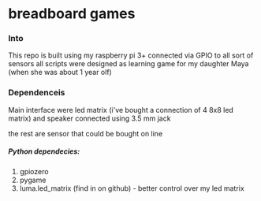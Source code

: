 # breadboard games
### Into
This repo is built using my raspberry pi 3+ connected via GPIO 
to all sort of sensors
all scripts were designed as learning game for my daughter Maya (when she was about 1 year olf)

### Dependenceis
Main interface were led matrix (i've bought a connection of 4 8x8 led matrix)
and speaker connected using 3.5 mm jack

the rest are sensor that could be bought on line 
##### Python dependecies:
1. gpiozero
2. pygame
3. luma.led_matrix (find in on github) - better control over my led matrix


